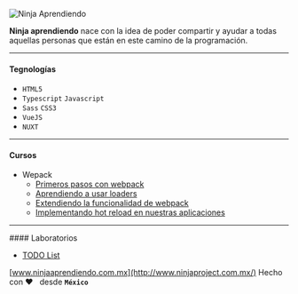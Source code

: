
![Ninja Aprendiendo](https://ninjaaprendiendo.s3.us-east-2.amazonaws.com/banner_logo.png)


**Ninja aprendiendo** nace con la idea de poder compartir y ayudar a todas aquellas personas que están en este camino de la programación. 

---

#### Tegnologías 

- `HTML5`
- `Typescript` `Javascript`
- `Sass` `CSS3`
- `VueJS`
- `NUXT`

---
#### Cursos

- Wepack
    - [Primeros pasos con webpack]()
    - [Aprendiendo a usar loaders]()
    - [Extendiendo la funcionalidad de webpack ]()
    - [Implementando hot reload en nuestras aplicaciones]() 
<!--
- [Docker]()
    - [Primeros pasos con Docker]()
    - [Imágenes en Docker]()
- [Java]()
    - [Primeros pasos con JAVA]()
    - [Constructores]()
    - [Variables]()
- [Spring Framework]()
- [Amazon Web Services]()
-->


----

#### Laboratorios

- [TODO List]()


[www.ninjaaprendiendo.com.mx](http://www.ninjaproject.com.mx/)
Hecho con :heart: &nbsp; desde **`México`**